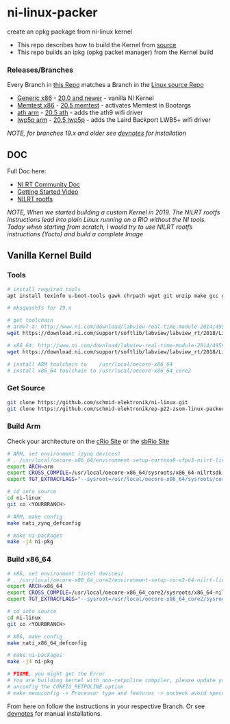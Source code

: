 # ni-linux-packer
create an opkg package from ni-linux kernel

- This repo describes how to build the Kernel from [source](https://github.com/schmid-elektronik/ni-linux)
- This repo builds an ipkg (opkg packet manager) from the Kernel build

### Releases/Branches

Every Branch in [this Repo](https://github.com/schmid-elektronik/ep-p22-zsom-linux-packer) matches a Branch in the [Linux source Repo](https://github.com/schmid-elektronik/ni-linux)

- [Generic x86](https://github.com/schmid-elektronik/ep-p22-zsom-linux-packer/tree/20.x/generic/x86_64) - [20.0 and newer](https://github.com/schmid-elektronik/ni-linux/tree/nilrt/20.0/4.14) - vanilla NI Kernel
- [Memtest x86](https://github.com/schmid-elektronik/ep-p22-zsom-linux-packer/tree/20.x/memtest/x86_64) - [20.5 memtest](https://github.com/schmid-elektronik/ni-linux/tree/origin/nilrt/20.5/4.14/memtest) - activates Memtest in Bootargs
- [ath arm](https://github.com/schmid-elektronik/ep-p22-zsom-linux-packer/tree/20.5/ath/arm) - [20.5 ath](https://github.com/schmid-elektronik/ni-linux/tree/origin/nilrt/20.5/4.14/ath) - adds the ath9 wifi driver
- [lwp5p arm](https://github.com/schmid-elektronik/ep-p22-zsom-linux-packer/tree/20.5/lwb5p/arm) - [20.5 lwp5p](https://github.com/schmid-elektronik/ni-linux/tree/origin/nilrt%2F20.5%2F4.14%2Flwb5p) - adds the Laird Backport LWB5+  wifi driver

*NOTE, for branches 19.x and older see [devnotes](./doc/devnotes.md) for installation*

## DOC

Full  Doc here:

- [NI RT Community Doc](https://forums.ni.com/t5/NI-Linux-Real-Time-Documents/Working-with-the-Linux-Kernel-on-NI-LabVIEW-RT-targets-Exercise/ta-p/3538644?profile.language=en)
- [Getting Started Video](https://www.youtube.com/watch?v=pjRfKh8kf4o)
- [NILRT rootfs ](https://github.com/ni/nilrt)

*NOTE, When we started building a custom Kernel in 2019. The NILRT rootfs instructions lead into plain Linux running on a RIO without the NI tools. Today when starting from scratch, I would try to use NILRT rootfs instructions (Yocto) and build a complete Image*



## Vanilla Kernel Build

### Tools

```bash
# install required tools
apt install texinfo u-boot-tools gawk chrpath wget git unzip make gcc g++ build-essential subversion sed autoconf automake texi2html coreutils diffstat python-pysqlite2 docbook-utils libsdl1.2-dev libxml-parser-perl libgl1-mesa-dev libglu1-mesa-dev xsltproc desktop-file-utils groff libtool xterm fop libncurses5-dev libncursesw5-dev

# mksquashfs for 19.x

# get toolchain
# armv7-a: http://www.ni.com/download/labview-real-time-module-2014/4957/en/
wget https://download.ni.com/support/softlib/labview/labview_rt/2018/Linux%20Toolchains/linux/oecore-x86_64-cortexa9-vfpv3-toolchain-6.0.sh

# x86_64: http://www.ni.com/download/labview-real-time-module-2014/4959/en/
wget https://download.ni.com/support/softlib/labview/labview_rt/2018/Linux%20Toolchains/linux/oecore-x86_64-core2-64-toolchain-6.0.sh

# install ARM toolchain to    /usr/local/oecore-x86_64
# install x86_64 toolchain to /usr/local/oecore-x86_64_core2
```

### Get Source

```bash
git clone https://github.com/schmid-elektronik/ni-linux.git
git clone https://github.com/schmid-elektronik/ep-p22-zsom-linux-packer.git
```

### Build Arm

Check your architecture on the [cRio Site](https://www.ni.com/en-us/shop/hardware/products/compactrio-controller.html) or the [sbRio Site](https://www.ni.com/en-us/shop/hardware/products/compactrio-single-board-controller.html)

```bash
# ARM, set environment (zynq devices)
# . /usr/local/oecore-x86_64/environment-setup-cortexa9-vfpv3-nilrt-linux-gnueabi
export ARCH=arm
export CROSS_COMPILE=/usr/local/oecore-x86_64/sysroots/x86_64-nilrtsdk-linux/usr/bin/arm-nilrt-linux-gnueabi/arm-nilrt-linux-gnueabi-
export TGT_EXTRACFLAGS="--sysroot=/usr/local/oecore-x86_64/sysroots/cortexa9-vfpv3-nilrt-linux-gnueabi/"

# cd into source
cd ni-linux
git co <YOURBRANCH>

# ARM, make config
make nati_zynq_defconfig

# make ni-packages
make -j4 ni-pkg
```
### Build x86_64

```bash
# x86, set environment (intel devices)
# . /usr/local/oecore-x86_64_core2/environment-setup-core2-64-nilrt-linux
export ARCH=x86_64
export CROSS_COMPILE=/usr/local/oecore-x86_64_core2/sysroots/x86_64-nilrtsdk-linux/usr/bin/x86_64-nilrt-linux/x86_64-nilrt-linux-
export TGT_EXTRACFLAGS="--sysroot=/usr/local/oecore-x86_64_core2/sysroots/core2-64-nilrt-linux/"

# cd into source
cd ni-linux
git co <YOURBRANCH>

# X86, make config
make nati_x86_64_defconfig

# make ni-packages
make -j4 ni-pkg

# FIXME, you might get the Error
# You are building kernel with non-retpoline compiler, please update your compiler..
# unconfig the CONFIG_RETPOLINE option
# make menuconfig -> Processor type and features -> uncheck avoid speculative indirect branches in kernel
```



From here on follow the instructions in your respective Branch.  Or see [devnotes](./doc/devnotes.md) for manual installations.

